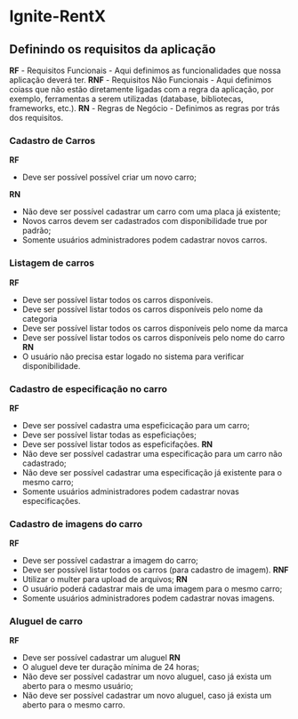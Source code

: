 # Ignite-RentX

## Definindo os requisitos da aplicação
**RF** - Requisitos Funcionais - Aqui definimos as funcionalidades que nossa aplicação deverá ter.
**RNF** - Requisitos Não Funcionais - Aqui definimos coiass que não estão diretamente ligadas com a regra da aplicação, por exemplo, ferramentas a serem utilizadas (database, bibliotecas, frameworks, etc.).
**RN** - Regras de Negócio - Definimos as regras por trás dos requisitos.

### Cadastro de Carros
**RF**
- Deve ser possível possível criar um novo carro;

**RN**
- Não deve ser possível cadastrar um carro com uma placa já existente;
- Novos carros devem ser cadastrados com disponibilidade true por padrão;
- Somente usuários administradores podem cadastrar novos carros.

### Listagem de carros
**RF**
- Deve ser possível listar todos os carros disponíveis.
- Deve ser possível listar todos os carros disponíveis pelo nome da categoria
- Deve ser possível listar todos os carros disponíveis pelo nome da marca
- Deve ser possível listar todos os carros disponíveis pelo nome do carro
**RN**
- O usuário não precisa estar logado no sistema para verificar disponibilidade.

### Cadastro de especificação no carro
**RF**
- Deve ser possível cadastra uma espeficicação para um carro;
- Deve ser possível listar todas as espeficiações;
- Deve ser possível listar todos as espeficifações.
**RN**
- Não deve ser possível cadastrar uma especificação para um carro não cadastrado;
- Não deve ser possível cadastrar uma especificação já existente para o mesmo carro;
- Somente usuários administradores podem cadastrar novas especificações.

### Cadastro de imagens do carro
**RF**
- Deve ser possível cadastrar a imagem do carro;
- Deve ser possível listar todos os carros (para cadastro de imagem).
**RNF**
- Utilizar o multer para upload de arquivos;
**RN**
- O usuário poderá cadastrar mais de uma imagem para o mesmo carro;
- Somente usuários administradores podem cadastrar novas imagens.

### Aluguel de carro
**RF**
- Deve ser possível cadastrar um aluguel
**RN**
- O aluguel deve ter duração mínima de 24 horas;
- Não deve ser possível cadastrar um novo aluguel, caso já exista um aberto para o mesmo usuário;
- Não deve ser possível cadastrar um novo aluguel, caso já exista um aberto para o mesmo carro.
